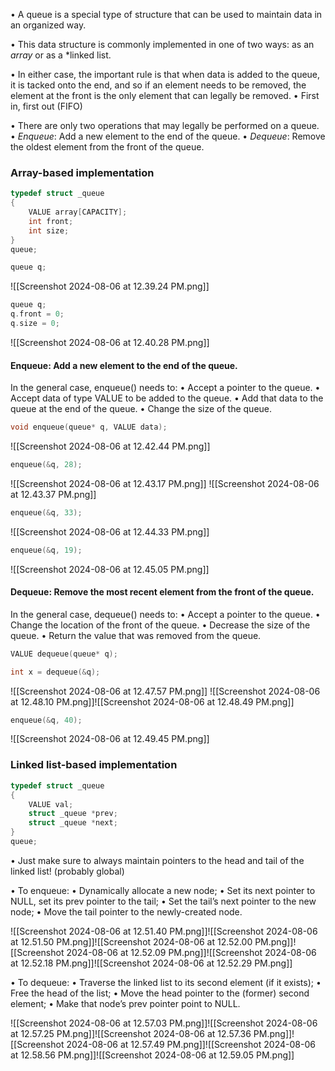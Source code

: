 • A queue is a special type of structure that can be used to maintain data in an organized way. 

• This data structure is commonly implemented in one of two ways: as an *array* or as a *linked list. 

• In either case, the important rule is that when data is added to the queue, it is tacked onto the end, and so if an element needs to be removed, the element at the front is the only element that can legally be removed. 
	• First in, first out (FIFO)
	
• There are only two operations that may legally be performed on a queue. 
	• *Enqueue*: Add a new element to the end of the queue. 
	• *Dequeue*: Remove the oldest element from the front of the queue.

### Array-based implementation

```c
typedef struct _queue 
{
	VALUE array[CAPACITY];
	int front;
	int size;
}
queue;
```

```c 
queue q; 
```

![[Screenshot 2024-08-06 at 12.39.24 PM.png]]

```c 
queue q;
q.front = 0; 
q.size = 0;
```

![[Screenshot 2024-08-06 at 12.40.28 PM.png]]

#### Enqueue: Add a new element to the end of the queue.

In the general case, enqueue() needs to: 
	• Accept a pointer to the queue. 
	• Accept data of type VALUE to be added to the queue. 
	• Add that data to the queue at the end of the queue. 
	• Change the size of the queue.

```c 
void enqueue(queue* q, VALUE data);
```

![[Screenshot 2024-08-06 at 12.42.44 PM.png]]

```c
enqueue(&q, 28);
```

![[Screenshot 2024-08-06 at 12.43.17 PM.png]]
![[Screenshot 2024-08-06 at 12.43.37 PM.png]]

```c
enqueue(&q, 33);
```

![[Screenshot 2024-08-06 at 12.44.33 PM.png]]

```c
enqueue(&q, 19);
```

![[Screenshot 2024-08-06 at 12.45.05 PM.png]]


#### Dequeue: Remove the most recent element from the front of the queue.

In the general case, dequeue() needs to: 
	• Accept a pointer to the queue. 
	• Change the location of the front of the queue. 
	• Decrease the size of the queue. 
	• Return the value that was removed from the queue.


```c
VALUE dequeue(queue* q);
```

```c
int x = dequeue(&q);
```
![[Screenshot 2024-08-06 at 12.47.57 PM.png]]
![[Screenshot 2024-08-06 at 12.48.10 PM.png]]![[Screenshot 2024-08-06 at 12.48.49 PM.png]]

```c
enqueue(&q, 40);
```
![[Screenshot 2024-08-06 at 12.49.45 PM.png]]


### Linked list-based implementation

```c
typedef struct _queue 
{
	VALUE val;
	struct _queue *prev; 
	struct _queue *next;
}
queue;
```

• Just make sure to always maintain pointers to the head and tail of the linked list! (probably global) 

• To enqueue: 
	• Dynamically allocate a new node; 
	• Set its next pointer to NULL, set its prev pointer to the tail; 
	• Set the tail’s next pointer to the new node; 
	• Move the tail pointer to the newly-created node.

![[Screenshot 2024-08-06 at 12.51.40 PM.png]]![[Screenshot 2024-08-06 at 12.51.50 PM.png]]![[Screenshot 2024-08-06 at 12.52.00 PM.png]]![[Screenshot 2024-08-06 at 12.52.09 PM.png]]![[Screenshot 2024-08-06 at 12.52.18 PM.png]]![[Screenshot 2024-08-06 at 12.52.29 PM.png]]

• To dequeue: 
	• Traverse the linked list to its second element (if it exists); 
	• Free the head of the list; 
	• Move the head pointer to the (former) second element; 
	• Make that node’s prev pointer point to NULL.

![[Screenshot 2024-08-06 at 12.57.03 PM.png]]![[Screenshot 2024-08-06 at 12.57.25 PM.png]]![[Screenshot 2024-08-06 at 12.57.36 PM.png]]![[Screenshot 2024-08-06 at 12.57.49 PM.png]]![[Screenshot 2024-08-06 at 12.58.56 PM.png]]![[Screenshot 2024-08-06 at 12.59.05 PM.png]]